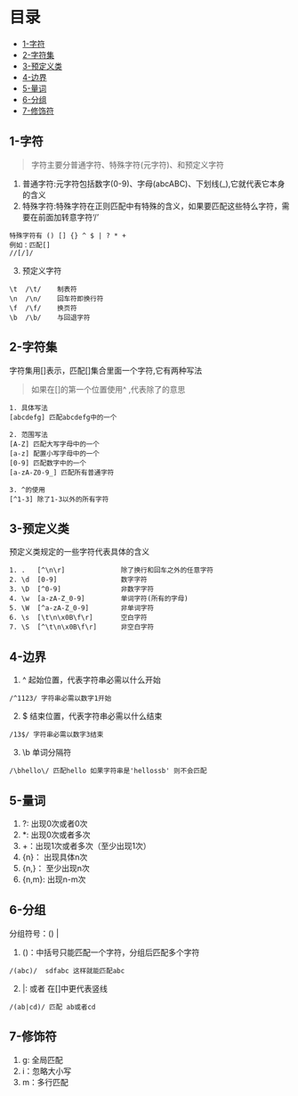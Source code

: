 # 目录
- [1-字符](#1-字符)
- [2-字符集](#2-字符集)
- [3-预定义类](#3-预定义类)
- [4-边界](#4-边界)
- [5-量词](#5-量词)
- [6-分组](#6-分组)
- [7-修饰符](#7-修饰符)


## 1-字符
> 字符主要分普通字符、特殊字符(元字符)、和预定义字符
1. 普通字符:元字符包括数字(0-9)、字母(abcABC)、下划线(_),它就代表它本身的含义
2. 特殊字符:特殊字符在正则匹配中有特殊的含义，如果要匹配这些特么字符，需要在前面加转意字符‘/’  
```
特殊字符有 () [] {} ^ $ | ? * +  
例如：匹配[]
//[/]/
```
3. 预定义字符
```
\t	/\t/	制表符  	
\n	/\n/	回车符即换行符	
\f	/\f/	换页符		
\b	/\b/	与回退字符	
```

## 2-字符集
字符集用[]表示，匹配[]集合里面一个字符,它有两种写法
> 如果在[]的第一个位置使用^ ,代表除了的意思
```
1. 具体写法
[abcdefg] 匹配abcdefg中的一个

2. 范围写法
[A-Z] 匹配大写字母中的一个
[a-z] 配置小写字母中的一个
[0-9] 匹配数字中的一个
[a-zA-Z0-9_] 匹配所有普通字符

3. ^的使用
[^1-3] 除了1-3以外的所有字符

```

## 3-预定义类
预定义类规定的一些字符代表具体的含义
```
1. .   [^\n\r]		      	除了换行和回车之外的任意字符
2. \d  [0-9]			    数字字符
3. \D  [^0-9]			    非数字字符
4. \w  [a-zA-Z_0-9]			单词字符(所有的字母)
5. \W  [^a-zA-Z_0-9]		非单词字符
6. \s  [\t\n\x0B\f\r]       空白字符
7. \S  [^\t\n\x0B\f\r]      非空白字符
```
## 4-边界
1. ^ 起始位置，代表字符串必需以什么开始
```
/^1123/ 字符串必需以数字1开始
```
2. $ 结束位置，代表字符串必需以什么结束
```
/13$/ 字符串必需以数字3结束
```
3. \b 单词分隔符
```
/\bhello\/ 匹配hello 如果字符串是'hellossb' 则不会匹配
```


## 5-量词
1. ?: 出现0次或者0次
2. *: 出现0次或者多次
3. +：出现1次或者多次（至少出现1次）
4. {n}： 出现具体n次
5. {n,}： 至少出现n次
6. {n,m}: 出现n-m次

## 6-分组
分组符号：() |
1. ()：中括号只能匹配一个字符，分组后匹配多个字符
```
/(abc)/  sdfabc 这样就能匹配abc
```
2. |: 或者 在[]中更代表竖线
```
/(ab|cd)/ 匹配 ab或者cd
```

## 7-修饰符
1. g: 全局匹配
2. i：忽略大小写
3. m：多行匹配
